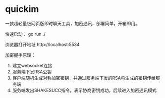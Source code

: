 # quickim
一款超轻量级网页版即时聊天工具，加密通讯，部署简单，开箱即用。

快速启动： go run ./

浏览器打开地址 http://localhost:5534

加密握手原理：
1. 建立websocket连接
2. 服务端下发RSA公钥
3. 客户端随机生成对称加密密钥，并通过服务端下发的RSA将生成的密钥传给服务端
4. 服务端发出SHAKESUCC指令，表示协商密钥成功，后续进入加密通讯模式
